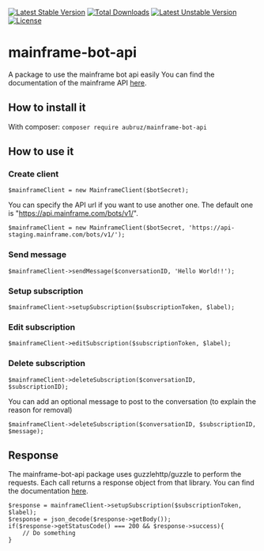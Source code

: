 [![Latest Stable Version](https://poser.pugx.org/aubruz/mainframe-bot-api/v/stable)](https://packagist.org/packages/aubruz/mainframe-bot-api)
[![Total Downloads](https://poser.pugx.org/aubruz/mainframe-bot-api/downloads)](https://packagist.org/packages/aubruz/mainframe-bot-api)
[![Latest Unstable Version](https://poser.pugx.org/aubruz/mainframe-bot-api/v/unstable)](https://packagist.org/packages/aubruz/mainframe-bot-api)
[![License](https://poser.pugx.org/aubruz/mainframe-bot-api/license)](https://packagist.org/packages/aubruz/mainframe-bot-api)

# mainframe-bot-api
A package to use the mainframe bot api easily
You can find the documentation of the mainframe API [here](http://developer.mainframe.com/?http#mainframe-server-api).

## How to install it
With composer:
`composer require aubruz/mainframe-bot-api`

## How to use it
### Create client
``` 
$mainframeClient = new MainframeClient($botSecret);
```
You can specify the API url if you want to use another one. The default one is "https://api.mainframe.com/bots/v1/".
```
$mainframeClient = new MainframeClient($botSecret, 'https://api-staging.mainframe.com/bots/v1/');
``` 

### Send message
```
$mainframeClient->sendMessage($conversationID, 'Hello World!!');
```

### Setup subscription
```
$mainframeClient->setupSubscription($subscriptionToken, $label);
```

### Edit subscription
``` 
$mainframeClient->editSubscription($subscriptionToken, $label);
```

### Delete subscription
``` 
$mainframeClient->deleteSubscription($conversationID, $subscriptionID);
```
You can add an optional message to post to the conversation (to explain the reason for removal)
``` 
$mainframeClient->deleteSubscription($conversationID, $subscriptionID, $message);
```

## Response
The mainframe-bot-api package uses guzzlehttp/guzzle to perform the requests.
Each call returns a response object from that library. You can find the documentation [here](http://docs.guzzlephp.org/en/stable/quickstart.html#using-responses).
```
$response = mainframeClient->setupSubscription($subscriptionToken, $label);
$response = json_decode($response->getBody());
if($response->getStatusCode() === 200 && $response->success){
    // Do something
}
```
